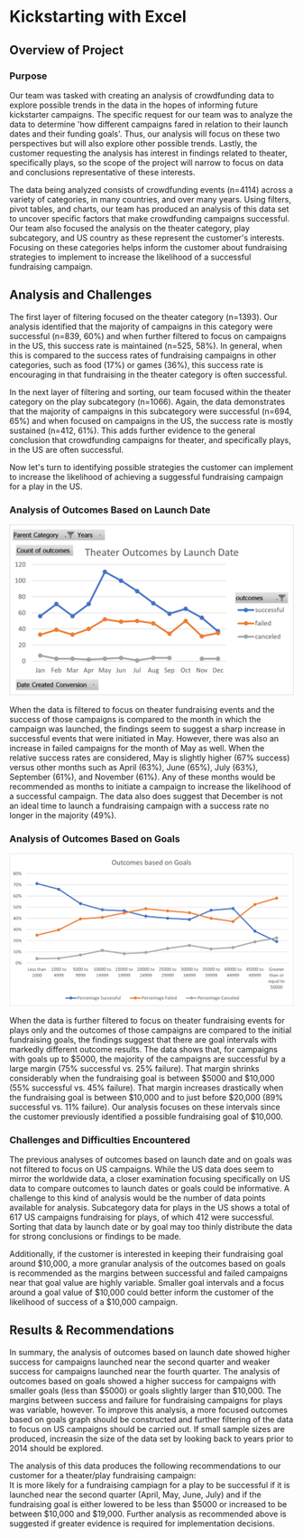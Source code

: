 # Kickstarting with Excel

## Overview of Project

### Purpose

Our team was tasked with creating an analysis of crowdfunding data to explore possible trends in the data in the hopes of informing future kickstarter campaigns.  The specific request for our team was to analyze the data to determine 'how different campaigns fared in relation to their launch dates and their funding goals'.  Thus, our analysis will focus on these two perspectives but will also explore other possible trends. Lastly, the customer requesting the analysis has interest in findings related to theater, specifically plays, so the scope of the project will narrow to focus on data and conclusions representative of these interests.  

The data being analyzed consists of crowdfunding events (n=4114) across a variety of categories, in many countries, and over many years. Using filters, pivot tables, and charts, our team has produced an analysis of this data set to uncover specific factors that make crowdfunding campaigns successful. Our team also focused the analysis on the theater category, play subcategory, and US country as these represent the customer's interests. Focusing on these categories helps inform the customer about fundraising strategies to implement to increase the likelihood of a successful fundraising campaign.  

## Analysis and Challenges

The first layer of filtering focused on the theater category (n=1393). Our analysis identified that the majority of campaigns in this category were successful (n=839, 60%) and when further filtered to focus on campaigns in the US, this success rate is maintained (n=525, 58%).  In general, when this is compared to the success rates of fundraising campaigns in other categories, such as food (17%) or games (36%), this success rate is encouraging in that fundraising in the theater category is often successful.  

In the next layer of filtering and sorting, our team focused within the theater category on the play subcategory (n=1066).  Again, the data demonstrates that the majority of campaigns in this subcategory were successful (n=694, 65%) and when focused on campaigns in the US, the success rate is mostly sustained (n=412, 61%). This adds further evidence to the general conclusion that crowdfunding campaigns for theater, and specifically plays, in the US are often successful.  

Now let's turn to identifying possible strategies the customer can implement to increase the likelihood of achieving a suggessful fundraising campaign for a play in the US.  

### Analysis of Outcomes Based on Launch Date

![Theater Oucomes Based on Launch Date](Resources/Theater_Outcomes_vs_Launch.png)

When the data is filtered to focus on theater fundraising events and the success of those campaigns is compared to the month in which the campaign was launched, the findings seem to suggest a sharp increase in successful events that were initiated in May. However, there was also an increase in failed campaigns for the month of May as well.  When the relative success rates are considered, May is slightly higher (67% success) versus other months such as April (63%), June (65%), July (63%), September (61%), and November (61%).  Any of these months would be recommended as months to initiate a campaign to increase the likelihood of a successful campaign. The data also does suggest that December is not an ideal time to launch a fundraising campaign with a success rate no longer in the majority (49%).

### Analysis of Outcomes Based on Goals

![Outcomes Based on Goals](Resources/Outcomes_vs_Goals.png)

When the data is further filtered to focus on theater fundraising events for plays only and the outcomes of those campaigns are compared to the initial fundraising goals, the findings suggest that there are goal intervals with markedly different outcome results.  The data shows that, for campaigns with goals up to $5000, the majority of the campaigns are successful by a large margin (75% successful vs. 25% failure).  That margin shrinks considerably when the fundraising goal is between $5000 and $10,000 (55% successful vs. 45% failure).  That margin increases drastically when the fundraising goal is between $10,000 and to just before $20,000 (89% successful vs. 11% failure).  Our analysis focuses on these intervals since the customer previously identified a possible fundraising goal of $10,000.  

### Challenges and Difficulties Encountered

The previous analyses of outcomes based on launch date and on goals was not filtered to focus on US campaigns.  While the US data does seem to mirror the worldwide data, a closer examination focusing specifically on US data to compare outcomes to launch dates or goals could be informative.  A challenge to this kind of analysis would be the number of data points available for analysis.  Subcategory data for plays in the US shows a total of 617 US campaigns fundraising for plays, of which 412 were successful.  Sorting that data by launch date or by goal may too thinly distribute the data for strong conclusions or findings to be made.  

Additionally, if the customer is interested in keeping their fundraising goal around $10,000, a more granular analysis of the outcomes based on goals is recommended as the margins between successful and failed campaigns near that goal value are highly variable.  Smaller goal intervals and a focus around a goal value of $10,000 could better inform the customer of the likelihood of success of a $10,000 campaign. 

## Results & Recommendations

In summary, the analysis of outcomes based on launch date showed higher success for campaigns launched near the second quarter and weaker success for campaigns launched near the fourth quarter.  The analysis of outcomes based on goals showed a higher success for campaigns with smaller goals (less than $5000) or goals slightly larger than $10,000.  The margins between success and failure for fundraising campaigns for plays was variable, however. To improve this analysis, a more focused outcomes based on goals graph should be constructed and further filtering of the data to focus on US campaigns should be carried out.  If small sample sizes are produced, increasin the size of the data set by looking back to years prior to 2014 should be explored.  

The analysis of this data produces the following recommendations to our customer for a theater/play fundraising campaign:  
It is more likely for a fundraising campiagn for a play to be successful if it is launched near the second quarter (April, May, June, July) and if the fundraising goal is either lowered to be less than $5000 or increased to be between $10,000 and $19,000. Further analysis as recommended above is suggested if greater evidence is required for implementation decisions.  

